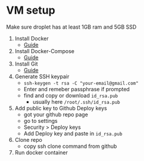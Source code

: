 # VM setup

Make sure droplet has at least 1GB ram and 5GB SSD

1. Install Docker
   - [Guide](https://www.digitalocean.com/community/tutorials/how-to-install-and-use-docker-on-ubuntu-20-04)
2. Install Docker-Compose
   - [Guide](https://www.digitalocean.com/community/tutorials/how-to-install-and-use-docker-compose-on-ubuntu-20-04)
3. Install Git
   - [Guide](https://www.digitalocean.com/community/tutorials/how-to-install-git-on-ubuntu-20-04)
4. Generate SSH keypair
   - `ssh-keygen -t rsa -C "your-email@gmail.com"`
   - Enter and remeber passphrase if prompted
   - find and copy or download `id_rsa.pub`
     - usually here `/root/.ssh/id_rsa.pub`
5. Add public key to Github Deploy keys
   - got your github repo page
   - go to settings
   - Security > Deploy keys
   - Add Deploy key and paste in `id_rsa.pub`
6. Clone repo
   - copy ssh clone command from github
7. Run docker container
